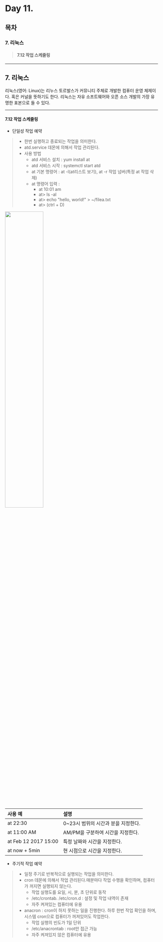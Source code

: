 # Day 11.

## 목차
 
### 7. 리눅스

> #### 7.12 작업 스케줄링

------------
 
 
## 7. 리눅스
 
 
리눅스(영어: Linux)는 리누스 토르발스가 커뮤니티 주체로 개발한 컴퓨터 운영 체제이다. 혹은 커널을 뜻하기도 한다. 리눅스는 자유 소프트웨어와 오픈 소스 개발의 가장 유명한 표본으로 들 수 있다.


 ------------

#### 7.12 작업 스케줄링

* 단일성 작업 예약
> * 한번 실행하고 종료되는 작업을 의미한다.
> * atd.service 데몬에 의해서 작업 관리된다.
> * 사용 방법 
>   + atd 서비스 설치 : yum install at
>   + atd 서비스 시작 : systemctl start atd 
>   + at 기본 명령어 : at -l(at리스트 보기), at -r 작업 넘버(특정 at 작업 삭제)
>   + at 명령어 입력 : 
>      * at 10:01 am 
>      * at> ls -al
>      * at> echo "hello, world!" > ~/filea.txt
>      * at> <EOT>(ctrl + D)


<img src="https://user-images.githubusercontent.com/56064985/82850684-4f8f5580-9f38-11ea-9b98-d11eb5ec2c80.png" width="50%"></img>




|사용 예|설명|
|:---|:---|
|at 22:30|0~23시 범위의 시간과 분을 지정한다.|
|at 11:00 AM|AM/PM을 구분하여 시간을 지정한다.|
|at Feb 12 2017 15:00|특정 날짜와 시간을 지정한다.|
|at now + 5min |현 시점으로 시간을 지정한다.|




* 주기적 작업 예약
> * 일정 주기로 반복적으로 실행되는 작업을 의미한다.
> * cron 데몬에 의해서 작업 관리된다.매분마다 작업 수행을 확인하며, 컴퓨터가 꺼지면 실행되지 않는다.
>   + 작업 실행도를 요일, 시, 분, 초 단위로 동작
>   + /etc/crontab. /etc/cron.d : 설정 및 작업 내역이 존재
>   + 자주 켜져있는 컴퓨터에 유용
> * anacron : cron이 하지 못하는 일을 진행한다. 하루 한번 작업 확인을 하며, 시스템 cron으로 컴퓨터가 꺼져있어도 작업한다.
>   + 작업 실행의 빈도가 1일 단위
>   + /etc/anacrontab : root만 접근 가능
>   + 자주 켜져있지 않은 컴퓨터에 유용

